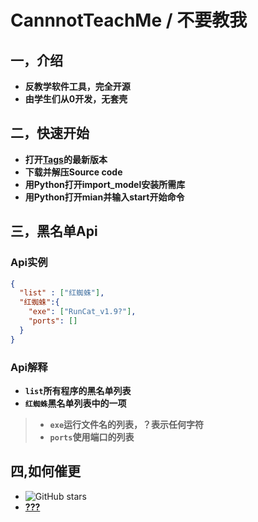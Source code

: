 # CannnotTeachMe / 不要教我

## 一，介绍
* **反教学软件工具，完全开源**
* **由学生们从0开发，无套壳**
## 二，快速开始
* **打开[Tags](https://github.com/Enigma-Soul/CannotTeachMe/releases/latest)的最新版本**
* **下载并解压Source code**
* **用Python打开import_model安装所需库**
* **用Python打开mian并输入start开始命令**
## 三，黑名单Api
### Api实例
```json
{
  "list" : ["红蜘蛛"],
  "红蜘蛛":{
    "exe": ["RunCat_v1.9?"],
    "ports": []
  }
}

```
### Api解释
* **```list```所有程序的黑名单列表**
* **```红蜘蛛```黑名单列表中的一项**
> * **```exe```运行文件名的列表，？表示任何字符**
> * **```ports```使用端口的列表**
## 四,如何催更
* <img alt="GitHub stars" src="https://img.shields.io/github/stars/Enigma-soul/CannotTeachMe?logo=github">
* **[???](https://github.com/Enigma-Soul/CannotTeachMe/assets/119654171/fe86e0fb-30a8-435a-b879-19fa0cfe7a68)**

